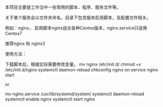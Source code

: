 本项目主要是工作当中一些常用的脚本、程序、服务文件等。


关于某个服务会以文件夹命名，目录下包含服务启用脚本，及配置文件相关。

例如：nginx， 启用脚本nginx适合各种Centos版本，nginx.service只适用Centos7

推荐nginx 和 nginx2


使用方法：
 
下载脚本后，根据实际需要修改变量。
mv nginx /etc/init.d/
chmod +x /etc/init.d/nginx
systemctl daemon-reload
chkconfig nginx on
service nginx start

or 

mv nginx.service /usr/lib/systemd/system/
systemctl daemon-reload
systemctl enable nginx
systemctl start nginx

